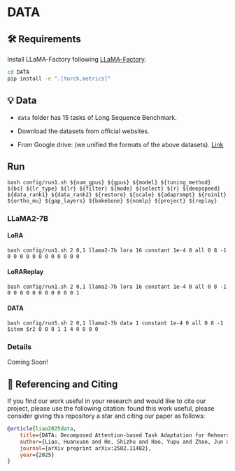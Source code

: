 # DATA

## 🛠 Requirements

Install LLaMA-Factory following [LLaMA-Factory](https://github.com/hiyouga/LLaMA-Factory).

```bash
cd DATA
pip install -e ".[torch,metrics]"
```

## 💡 Data

- `data` folder has 15 tasks of Long Sequence Benchmark.

- Download the datasets from official websites.

- From Google drive: (we unified the formats of the above datasets). [Link]()


## Run

```shell
bash config/run1.sh ${num_gpus} ${gpus} ${model} ${tuning_method} ${bs} ${lr_type} ${lr} ${filter} ${mode} ${select} ${r} ${deepspeed} ${data_rank1} ${data_rank2} ${restore} ${scale} ${adaprompt} ${reinit} ${ortho_mu} ${gap_layers} ${bakebone} ${nomlp} ${project} ${replay}
```

### LLaMA2-7B

#### LoRA

```shell
bash config/run1.sh 2 0,1 llama2-7b lora 16 constant 1e-4 0 all 0 8 -1 0 0 0 0 0 0 0 0 0 0 0 0
```

#### LoRAReplay

```shell
bash config/run1.sh 2 0,1 llama2-7b lora 16 constant 1e-4 0 all 0 8 -1 0 0 0 0 0 0 0 0 0 0 0 1
```

#### DATA

```shell
bash config/run5.sh 2 0,1 llama2-7b data 1 constant 1e-4 0 all 0 8 -1 $item $r2 0 0 8 1 1 4 0 0 0 0
```

### Details

Coming Soon!

## 🤝 Referencing and Citing 

If you find our work useful in your research and would like to cite our project, please use the following citation: found this work useful, please consider giving this repository a star and citing our paper as follows:
```bibtex
@article{liao2025data,
	title={DATA: Decomposed Attention-based Task Adaptation for Rehearsal-Free Continual Learning},
	author={Liao, Huanxuan and He, Shizhu and Hao, Yupu and Zhao, Jun and Liu, Kang },
	journal={arXiv preprint arXiv:2502.11482},
	year={2025}
}
```
